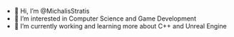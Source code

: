 - 👋 Hi, I’m @MichalisStratis
- 👀 I’m interested in Computer Science and Game Development
- 🌱 I’m currently working and learning more about C++ and Unreal Engine 

<!---
My name is Michalis Stratis, and I am a post-graduate student of MSc Video Game Development at Birmingham City University expected to graduate in September 2022. The subjects 
I covered throughout my 4 years of studies in both Liverpool Hope University and Birmingham City University have been fascinating to study and very helpful for me, as I sharpened 
my skills in many different programming languages and engines.  I had the privilege to study fields like Object-Oriented-Programming, the Internet of Things, Networks, 
Artificial Intelligence, Virtual Reality, and many other exciting courses. Although the main discipline that caught my attention and made me fall in love with it was working 
on game engines like Love Engine, Cocos2D-X, Unity and Unreal Engine. I have always been a huge gamer and imagination has always been a big part of my personality so working on 
creating new worlds and environments helped me realize that this is indeed the path I want to follow in my career, creating games. 
--->
